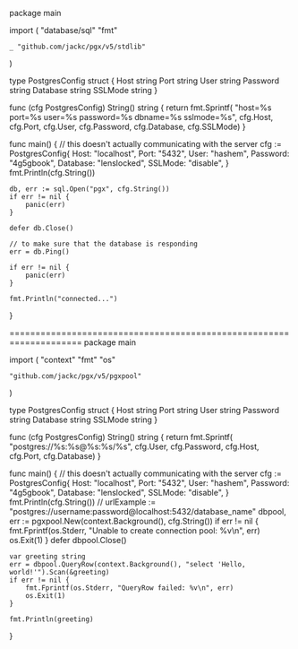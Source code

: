 package main

import (
"database/sql"
"fmt"

    _ "github.com/jackc/pgx/v5/stdlib"

)

type PostgresConfig struct {
Host string
Port string
User string
Password string
Database string
SSLMode string
}

func (cfg PostgresConfig) String() string {
return fmt.Sprintf(
"host=%s port=%s user=%s password=%s dbname=%s sslmode=%s",
cfg.Host, cfg.Port, cfg.User, cfg.Password, cfg.Database, cfg.SSLMode)
}

func main() {
// this doesn't actually communicating with the server
cfg := PostgresConfig{
Host: "localhost",
Port: "5432",
User: "hashem",
Password: "4g5gbook",
Database: "lenslocked",
SSLMode: "disable",
}
fmt.Println(cfg.String())

    db, err := sql.Open("pgx", cfg.String())
    if err != nil {
    	panic(err)
    }

    defer db.Close()

    // to make sure that the database is responding
    err = db.Ping()

    if err != nil {
    	panic(err)
    }

    fmt.Println("connected...")

}

====================================================================
package main

import (
"context"
"fmt"
"os"

    "github.com/jackc/pgx/v5/pgxpool"

)

type PostgresConfig struct {
Host string
Port string
User string
Password string
Database string
SSLMode string
}

func (cfg PostgresConfig) String() string {
return fmt.Sprintf(
"postgres://%s:%s@%s:%s/%s",
cfg.User, cfg.Password, cfg.Host, cfg.Port, cfg.Database)
}

func main() {
// this doesn't actually communicating with the server
cfg := PostgresConfig{
Host: "localhost",
Port: "5432",
User: "hashem",
Password: "4g5gbook",
Database: "lenslocked",
SSLMode: "disable",
}
fmt.Println(cfg.String())
// urlExample := "postgres://username:password@localhost:5432/database_name"
dbpool, err := pgxpool.New(context.Background(), cfg.String())
if err != nil {
fmt.Fprintf(os.Stderr, "Unable to create connection pool: %v\n", err)
os.Exit(1)
}
defer dbpool.Close()

    var greeting string
    err = dbpool.QueryRow(context.Background(), "select 'Hello, world!'").Scan(&greeting)
    if err != nil {
    	fmt.Fprintf(os.Stderr, "QueryRow failed: %v\n", err)
    	os.Exit(1)
    }

    fmt.Println(greeting)

}
